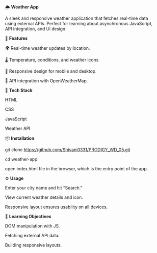 🌦️ **Weather App**

A sleek and responsive weather application that fetches real-time data using external APIs. Perfect for learning about asynchronous JavaScript, API integration, and UI design.


🚀 **Features**

🌍 Real-time weather updates by location.

🌡️ Temperature, conditions, and weather icons.

📱 Responsive design for mobile and desktop.

🔄 API integration with OpenWeatherMap.


🧰 **Tech Stack**

HTML

CSS

JavaScript

Weather API


📦 **Installation**

git clone
https://github.com/Shivani0331/PRODIGY_WD_05.git

cd weather-app

open index.html file in the browser, which is the entry point of the app.


⚙️ **Usage**

Enter your city name and hit “Search.”

View current weather details and icon.

Responsive layout ensures usability on all devices.


🧠 **Learning Objectives**

DOM manipulation with JS.

Fetching external API data.

Building responsive layouts.
